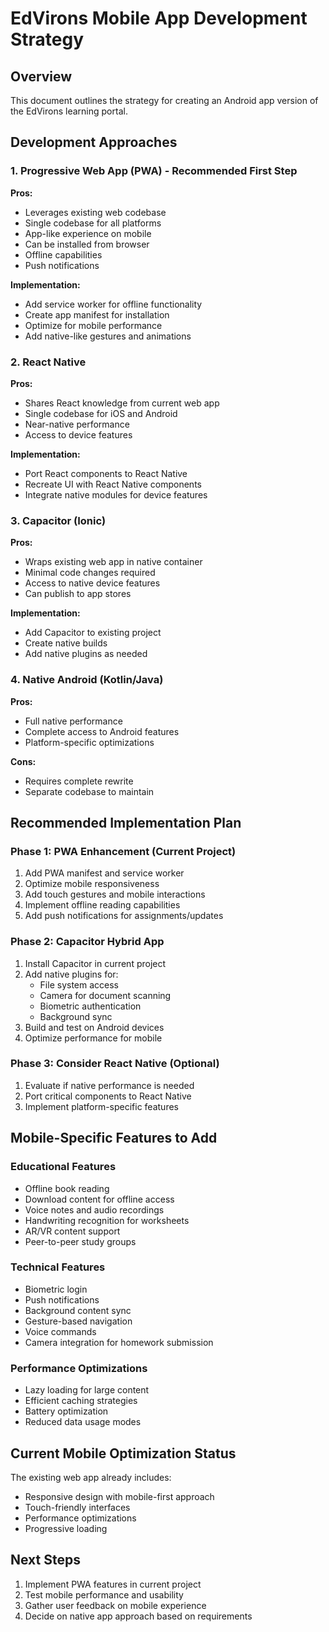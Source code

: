 # EdVirons Mobile App Development Strategy

## Overview
This document outlines the strategy for creating an Android app version of the EdVirons learning portal.

## Development Approaches

### 1. Progressive Web App (PWA) - Recommended First Step
**Pros:**
- Leverages existing web codebase
- Single codebase for all platforms
- App-like experience on mobile
- Can be installed from browser
- Offline capabilities
- Push notifications

**Implementation:**
- Add service worker for offline functionality
- Create app manifest for installation
- Optimize for mobile performance
- Add native-like gestures and animations

### 2. React Native
**Pros:**
- Shares React knowledge from current web app
- Single codebase for iOS and Android
- Near-native performance
- Access to device features

**Implementation:**
- Port React components to React Native
- Recreate UI with React Native components
- Integrate native modules for device features

### 3. Capacitor (Ionic)
**Pros:**
- Wraps existing web app in native container
- Minimal code changes required
- Access to native device features
- Can publish to app stores

**Implementation:**
- Add Capacitor to existing project
- Create native builds
- Add native plugins as needed

### 4. Native Android (Kotlin/Java)
**Pros:**
- Full native performance
- Complete access to Android features
- Platform-specific optimizations

**Cons:**
- Requires complete rewrite
- Separate codebase to maintain

## Recommended Implementation Plan

### Phase 1: PWA Enhancement (Current Project)
1. Add PWA manifest and service worker
2. Optimize mobile responsiveness
3. Add touch gestures and mobile interactions
4. Implement offline reading capabilities
5. Add push notifications for assignments/updates

### Phase 2: Capacitor Hybrid App
1. Install Capacitor in current project
2. Add native plugins for:
   - File system access
   - Camera for document scanning
   - Biometric authentication
   - Background sync
3. Build and test on Android devices
4. Optimize performance for mobile

### Phase 3: Consider React Native (Optional)
1. Evaluate if native performance is needed
2. Port critical components to React Native
3. Implement platform-specific features

## Mobile-Specific Features to Add

### Educational Features
- Offline book reading
- Download content for offline access
- Voice notes and audio recordings
- Handwriting recognition for worksheets
- AR/VR content support
- Peer-to-peer study groups

### Technical Features
- Biometric login
- Push notifications
- Background content sync
- Gesture-based navigation
- Voice commands
- Camera integration for homework submission

### Performance Optimizations
- Lazy loading for large content
- Efficient caching strategies
- Battery optimization
- Reduced data usage modes

## Current Mobile Optimization Status

The existing web app already includes:
- Responsive design with mobile-first approach
- Touch-friendly interfaces
- Performance optimizations
- Progressive loading

## Next Steps

1. Implement PWA features in current project
2. Test mobile performance and usability
3. Gather user feedback on mobile experience
4. Decide on native app approach based on requirements